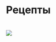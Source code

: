 # Рецепты
# ![](https://learn.algoritmika.org/uploads/2022/04/Algorithmics_36x41%20-%20right_0_1649689471.svg?t=1649689471)
